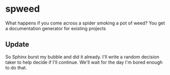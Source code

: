 # spweed
What happens if you come across a spider smoking a pot of weed? You get a documentation generator for existing projects

## Update
So Sphinx burst my bubble and did it already. I'll write a random decision taker to help decide if I'll continue. We'll wait for the day I'm bored enough to do that.
